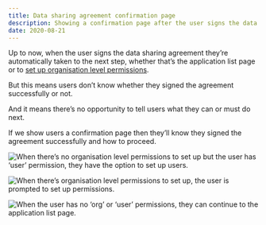 ```yaml
---
title: Data sharing agreement confirmation page
description: Showing a confirmation page after the user signs the data sharing agreement
date: 2020-08-21
---
```


Up to now, when the user signs the data sharing agreement they’re automatically taken to the next step, whether that’s the application list page or to [set up organisation level permissions](/manage-teacher-training-applications/setting-up-permissions-iteration-4/).

But this means users don’t know whether they signed the agreement successfully or not.

And it means there’s no opportunity to tell users what they can or must do next.

If we show users a confirmation page then they’ll know they signed the agreement successfully and how to proceed.

![When there’s no organisation level permissions to set up but the user has ‘user’ permission, they have the option to set up users.](dsa-user-prompt.png "When there’s no organisation level permissions to set up but the user has ‘user’ permission, they have the option to set up users")

![When there’s organisation level permissions to set up, the user is prompted to set up permissions.](dsa-org-prompt.png "When there’s organisation level permissions to set up, the user is prompted to set up permissions")

![When the user has no ‘org’ or ‘user’ permissions, they can continue to the application list page.](dsa-basic.png "When the user has no ‘org’ or ‘user’ permissions, they can continue to the application list page")
